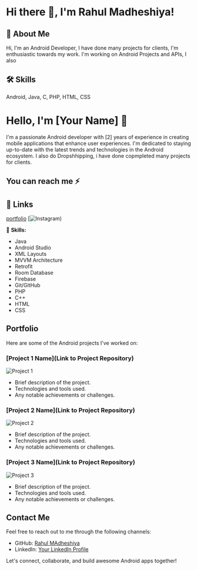 
# Hi there 👋, I'm Rahul Madheshiya! 


## 🚀 About Me
Hi, I'm an Android Developer, I have done many projects for clients,  I'm enthusiastic towards my work. I'm working on Android Projects and APIs,
I also 




## 🛠 Skills
Android, Java, C, PHP, HTML, CSS

# Hello, I'm [Your Name] 👋

I'm a passionate Android developer with [2] years of experience in creating mobile applications that enhance user experiences. I'm dedicated to staying up-to-date with the latest trends and technologies in the Android ecosystem.
I also do Dropshhipping, i have done copmpleted many projects for clients. 

## You can reach me ⚡

## 🔗 Links
[portfolio](https://rahulkumarrkms5.wixsite.com/rahul-1) 
[![Instagram]([))

🚀 **Skills:**
- Java
- Android Studio
- XML Layouts
- MVVM Architecture
- Retrofit
- Room Database
- Firebase
- Git/GitHub
- PHP
- C++
- HTML
- CSS

## Portfolio

Here are some of the Android projects I've worked on:

### [Project 1 Name](Link to Project Repository)
![Project 1](Project_1_Screenshot.png)
- Brief description of the project.
- Technologies and tools used.
- Any notable achievements or challenges.

### [Project 2 Name](Link to Project Repository)
![Project 2](Project_2_Screenshot.png)
- Brief description of the project.
- Technologies and tools used.
- Any notable achievements or challenges.

### [Project 3 Name](Link to Project Repository)
![Project 3](Project_3_Screenshot.png)
- Brief description of the project.
- Technologies and tools used.
- Any notable achievements or challenges.

## Contact Me

Feel free to reach out to me through the following channels:

- GitHub: [Rahul MAdheshiya](https://github.com/rahulrkms)
- LinkedIn: [Your LinkedIn Profile](https://www.linkedin.com/in/rahul-madheshiya-b1836a154)


Let's connect, collaborate, and build awesome Android apps together!

